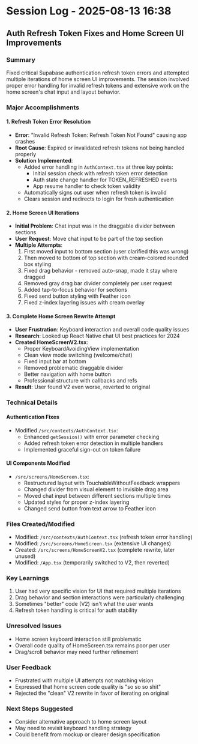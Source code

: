 # Session Log - 2025-08-13 16:38
## Auth Refresh Token Fixes and Home Screen UI Improvements

### Summary
Fixed critical Supabase authentication refresh token errors and attempted multiple iterations of home screen UI improvements. The session involved proper error handling for invalid refresh tokens and extensive work on the home screen's chat input and layout behavior.

### Major Accomplishments

#### 1. Refresh Token Error Resolution
- **Error**: "Invalid Refresh Token: Refresh Token Not Found" causing app crashes
- **Root Cause**: Expired or invalidated refresh tokens not being handled properly
- **Solution Implemented**:
  - Added error handling in `AuthContext.tsx` at three key points:
    - Initial session check with refresh token error detection
    - Auth state change handler for TOKEN_REFRESHED events
    - App resume handler to check token validity
  - Automatically signs out user when refresh token is invalid
  - Clears session and redirects to login for fresh authentication

#### 2. Home Screen UI Iterations
- **Initial Problem**: Chat input was in the draggable divider between sections
- **User Request**: Move chat input to be part of the top section
- **Multiple Attempts**:
  1. First moved input to bottom section (user clarified this was wrong)
  2. Then moved to bottom of top section with cream-colored rounded box styling
  3. Fixed drag behavior - removed auto-snap, made it stay where dragged
  4. Removed gray drag bar divider completely per user request
  5. Added tap-to-focus behavior for sections
  6. Fixed send button styling with Feather icon
  7. Fixed z-index layering issues with cream overlay

#### 3. Complete Home Screen Rewrite Attempt
- **User Frustration**: Keyboard interaction and overall code quality issues
- **Research**: Looked up React Native chat UI best practices for 2024
- **Created HomeScreenV2.tsx**:
  - Proper KeyboardAvoidingView implementation
  - Clean view mode switching (welcome/chat)
  - Fixed input bar at bottom
  - Removed problematic draggable divider
  - Better navigation with home button
  - Professional structure with callbacks and refs
- **Result**: User found V2 even worse, reverted to original

### Technical Details

#### Authentication Fixes
- Modified `/src/contexts/AuthContext.tsx`:
  - Enhanced `getSession()` with error parameter checking
  - Added refresh token error detection in multiple handlers
  - Implemented graceful sign-out on token failure

#### UI Components Modified
- `/src/screens/HomeScreen.tsx`:
  - Restructured layout with TouchableWithoutFeedback wrappers
  - Changed divider from visual element to invisible drag area
  - Moved chat input between different sections multiple times
  - Updated styles for proper z-index layering
  - Changed send button from text arrow to Feather icon

### Files Created/Modified
- Modified: `/src/contexts/AuthContext.tsx` (refresh token error handling)
- Modified: `/src/screens/HomeScreen.tsx` (extensive UI changes)
- Created: `/src/screens/HomeScreenV2.tsx` (complete rewrite, later unused)
- Modified: `/App.tsx` (temporarily switched to V2, then reverted)

### Key Learnings
1. User had very specific vision for UI that required multiple iterations
2. Drag behavior and section interactions were particularly challenging
3. Sometimes "better" code (V2) isn't what the user wants
4. Refresh token handling is critical for auth stability

### Unresolved Issues
- Home screen keyboard interaction still problematic
- Overall code quality of HomeScreen.tsx remains poor per user
- Drag/scroll behavior may need further refinement

### User Feedback
- Frustrated with multiple UI attempts not matching vision
- Expressed that home screen code quality is "so so so shit"
- Rejected the "clean" V2 rewrite in favor of iterating on original

### Next Steps Suggested
- Consider alternative approach to home screen layout
- May need to revisit keyboard handling strategy
- Could benefit from mockup or clearer design specification